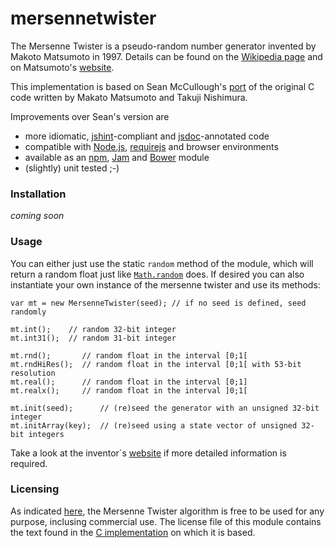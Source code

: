 # mersennetwister

The Mersenne Twister is a pseudo-random number generator invented by Makoto Matsumoto in 1997. Details can be found on the [Wikipedia page](http://en.wikipedia.org/wiki/Mersenne_twister) and on Matsumoto's [website](http://www.math.sci.hiroshima-u.ac.jp/~m-mat/MT/emt.html).

This implementation is based on Sean McCullough's [port](https://gist.github.com/banksean/300494) of the original C code written by Makato Matsumoto and Takuji Nishimura.

Improvements over Sean's version are

  - more idiomatic, [jshint](http://www.jshint.com/)-compliant and [jsdoc](http://usejsdoc.org/)-annotated code
  - compatible with [Node.js](http://nodejs.org/), [requirejs](http://requirejs.org/)  and browser environments
  - available as an [npm](https://npmjs.org/), [Jam](http://jamjs.org/) and [Bower](http://bower.io/) module
  - (slightly) unit tested ;-)
 

### Installation

*coming soon*

### Usage

You can either just use the static `random` method of the module, which will return a random float just like [`Math.random`](https://developer.mozilla.org/en-US/docs/Web/JavaScript/Reference/Global_Objects/Math/random) does. If desired you can also instantiate your own instance of the mersenne twister and use its methods:

    var mt = new MersenneTwister(seed); // if no seed is defined, seed randomly
    
    mt.int();    // random 32-bit integer
    mt.int31();  // random 31-bit integer
    
    mt.rnd();       // random float in the interval [0;1[
    mt.rndHiRes();  // random float in the interval [0;1[ with 53-bit resolution
    mt.real();      // random float in the interval [0;1]
    mt.realx();     // random float in the interval ]0;1[
    
    mt.init(seed);      // (re)seed the generator with an unsigned 32-bit integer
    mt.initArray(key);  // (re)seed using a state vector of unsigned 32-bit integers

Take a look at the inventor´s [website](http://www.math.sci.hiroshima-u.ac.jp/~m-mat/MT/emt.html) if more detailed information is required.

### Licensing
As indicated [here](http://www.math.sci.hiroshima-u.ac.jp/~m-mat/MT/MT2002/elicense.html), the Mersenne Twister algorithm is free to be used for any purpose, inclusing commercial use. The license file of this module contains the text found in the [C implementation](http://www.math.sci.hiroshima-u.ac.jp/~m-mat/MT/MT2002/CODES/mt19937ar.c) on which it is based.
